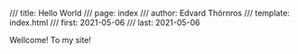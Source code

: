 /// title: Hello World
/// page: index
/// author: Edvard Thörnros
/// template: index.html
/// first: 2021-05-06
/// last: 2021-05-06

Wellcome! To my site!
